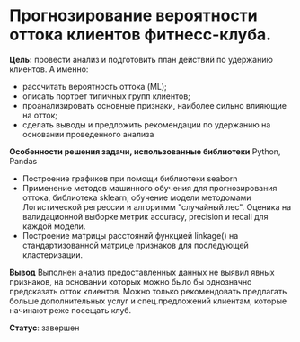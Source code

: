 # Прогнозирование вероятности оттока клиентов фитнесс-клуба.

**Цель:**
провести анализ и подготовить план действий по удержанию клиентов.
А именно:
-	рассчитать вероятность оттока (ML);
-	описать портрет типичных групп клиентов;
-	проанализировать основные признаки, наиболее сильно влияющие на отток;
-	сделать выводы и предложить рекомендации по удержанию на основании проведенного анализа


**Особенности решения задачи, использованные библиотеки**
Python, Pandas
- Построение графиков при помощи библиотеки seaborn
- Применение методов машинного обучения для прогнозирования оттока, библиотека sklearn, обучение модели методомами Логистической регрессии и алгоритмм "случайный лес". Оценика на валидационной выборке метрик accuracy, precision и recall для каждой модели.
- Построение матрицы расстояний функцией linkage() на стандартизованной матрице признаков для последующей кластеризации.

**Вывод**
Выполнен анализ предоставленных данных не выявил явных признаков, на основании которых можно было бы однозначно предсказать отток клиентов. Можно только рекомендовать предлагать больше дополнительных услуг и спец.предложений клиентам, которые начинают реже посещать клуб.

**Статус**: завершен

